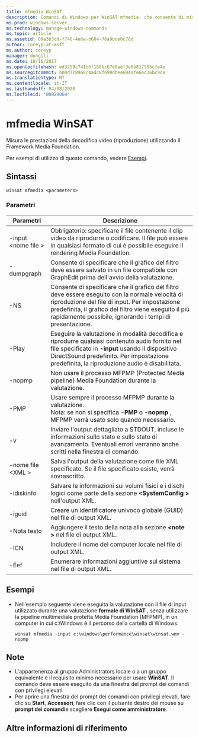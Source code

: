 ```yaml
---
title: mfmedia WinSAT
description: Comandi di Windows per WinSAT mfmedia, che consente di misurare le prestazioni della decodifica video (riproduzione) utilizzando il Framework Media Foundation.
ms.prod: windows-server
ms.technology: manage-windows-commands
ms.topic: article
ms.assetid: 09a3b3dd-f746-4e6e-b684-76a9bde0c78d
author: coreyp-at-msft
ms.author: coreyp
manager: dongill
ms.date: 10/16/2017
ms.openlocfilehash: ed3759c741b6f168bc67e8aef3e0b817595cfe4e
ms.sourcegitcommit: b00d7c8968c4adc8f699dbee694afe6ed36bc9de
ms.translationtype: MT
ms.contentlocale: it-IT
ms.lasthandoff: 04/08/2020
ms.locfileid: "80829064"
---
```

# <a name="winsat-mfmedia"></a>mfmedia WinSAT



Misura le prestazioni della decodifica video (riproduzione) utilizzando il Framework Media Foundation.

Per esempi di utilizzo di questo comando, vedere [Esempi](#BKMK_examples).

## <a name="syntax"></a>Sintassi

```
winsat mfmedia <parameters>
```

### <a name="parameters"></a>Parametri

|Parametri|Descrizione|
|----------|-----------|
|-input \<nome file >|Obbligatorio: specificare il file contenente il clip video da riprodurre o codificare. Il file può essere in qualsiasi formato di cui è possibile eseguire il rendering Media Foundation.|
|-dumpgraph|Consente di specificare che il grafico del filtro deve essere salvato in un file compatibile con GraphEdit prima dell'avvio della valutazione.|
|-NS|Consente di specificare che il grafico del filtro deve essere eseguito con la normale velocità di riproduzione del file di input. Per impostazione predefinita, il grafico del filtro viene eseguito il più rapidamente possibile, ignorando i tempi di presentazione.|
|-Play|Eseguire la valutazione in modalità decodifica e riprodurre qualsiasi contenuto audio fornito nel file specificato in **-input** usando il dispositivo DirectSound predefinito. Per impostazione predefinita, la riproduzione audio è disabilitata.|
|-nopmp|Non usare il processo MFPMP (Protected Media pipeline) Media Foundation durante la valutazione.|
|-PMP|Usare sempre il processo MFPMP durante la valutazione.</br>Nota: se non si specifica **-PMP** o **-nopmp** , MFPMP verrà usato solo quando necessario.|
|-v|Inviare l'output dettagliato a STDOUT, incluse le informazioni sullo stato e sullo stato di avanzamento. Eventuali errori verranno anche scritti nella finestra di comando.|
|-nome file \<XML >|Salva l'output della valutazione come file XML specificato. Se il file specificato esiste, verrà sovrascritto.|
|-idiskinfo|Salvare le informazioni sui volumi fisici e i dischi logici come parte della sezione **\<SystemConfig >** nell'output XML.|
|-iguid|Creare un identificatore univoco globale (GUID) nel file di output XML.|
|-Nota testo|Aggiungere il testo della nota alla sezione **\<note >** nel file di output XML.|
|-ICN|Includere il nome del computer locale nel file di output XML.|
|-Eef|Enumerare informazioni aggiuntive sul sistema nel file di output XML.|

## <a name="examples"></a><a name=BKMK_examples></a>Esempi

- Nell'esempio seguente viene eseguita la valutazione con il file di input utilizzato durante una valutazione **formale di WinSAT** , senza utilizzare la pipeline multimediale protetta Media Foundation (MFPMP), in un computer in cui c:\Windows è il percorso della cartella di Windows.  
  ```
  winsat mfmedia -input c:\windows\performance\winsat\winsat.wmv -nopmp
  ```

## <a name="remarks"></a>Note

-   L'appartenenza al gruppo Administrators locale o a un gruppo equivalente è il requisito minimo necessario per usare **WinSAT**. Il comando deve essere eseguito da una finestra del prompt dei comandi con privilegi elevati.
-   Per aprire una finestra del prompt dei comandi con privilegi elevati, fare clic su **Start**, **Accessori**, fare clic con il pulsante destro del mouse su **prompt dei comandi**e scegliere **Esegui come amministratore**.

## <a name="additional-references"></a>Altre informazioni di riferimento

